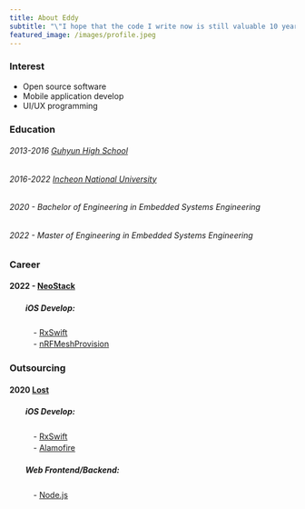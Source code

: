 ```yaml
---
title: About Eddy
subtitle: "\"I hope that the code I write now is still valuable 10 years later\""
featured_image: /images/profile.jpeg
---
```


### **Interest**
* Open source software
* Mobile application develop
* UI/UX programming

### **Education**
###### 2013-2016 [Guhyun High School](https://guhyun.sen.hs.kr)
###### 2016-2022 [Incheon National University](https://www.inu.ac.kr)  
###### 2020 - Bachelor of Engineering in Embedded Systems Engineering  
###### 2022 - Master of Engineering in Embedded Systems Engineering


### **Career**
#### 2022 - [NeoStack](http://neostack.co.kr/main/)
##### 　　iOS Develop:  
　　　- [RxSwift](https://github.com/ReactiveX/RxSwift)  
　　　- [nRFMeshProvision](https://github.com/NordicSemiconductor/IOS-nRF-Mesh-Library)  



### **Outsourcing**
#### 2020 [Lost](https://lostagent.team/) 
##### 　　iOS Develop:  
　　　- [RxSwift](https://github.com/ReactiveX/RxSwift)  
　　　- [Alamofire](https://github.com/NordicSemiconductor/IOS-nRF-Mesh-Library)  
##### 　　Web Frontend/Backend:  
　　　- [Node.js](https://nodejs.org/ko/)  